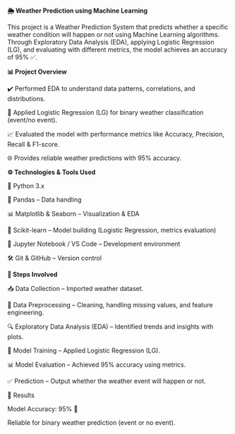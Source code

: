 **🌦️ Weather Prediction using Machine Learning**

This project is a Weather Prediction System that predicts whether a specific weather condition will happen or not using Machine Learning algorithms.
Through Exploratory Data Analysis (EDA), applying Logistic Regression (LG), and evaluating with different metrics, the model achieves an accuracy of 95% ✅.


**📊 Project Overview**

✔️ Performed EDA to understand data patterns, correlations, and distributions.

🤖 Applied Logistic Regression (LG) for binary weather classification (event/no event).

📈 Evaluated the model with performance metrics like Accuracy, Precision, Recall & F1-score.

🌐 Provides reliable weather predictions with 95% accuracy.


**⚙️ Technologies & Tools Used**

🐍 Python 3.x

📘 Pandas – Data handling

📊 Matplotlib & Seaborn – Visualization & EDA

🤖 Scikit-learn – Model building (Logistic Regression, metrics evaluation)

📒 Jupyter Notebook / VS Code – Development environment

🛠️ Git & GitHub – Version control


**🚀 Steps Involved**

📥 Data Collection – Imported weather dataset.

🧹 Data Preprocessing – Cleaning, handling missing values, and feature engineering.

🔍 Exploratory Data Analysis (EDA) – Identified trends and insights with plots.

🤖 Model Training – Applied Logistic Regression (LG).

📊 Model Evaluation – Achieved 95% accuracy using metrics.

✅ Prediction – Output whether the weather event will happen or not.

📌 Results

Model Accuracy: 95% 🎯

Reliable for binary weather prediction (event or no event).

